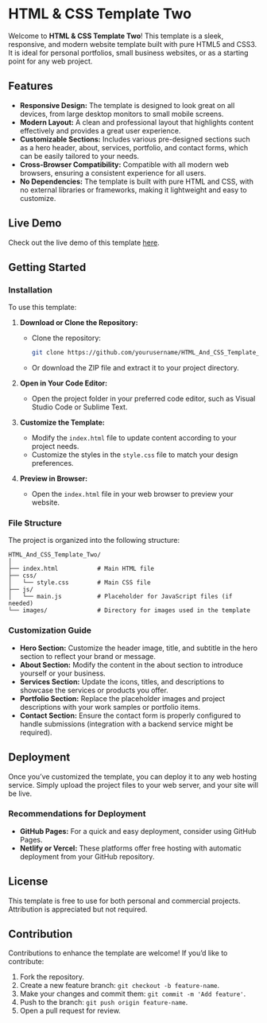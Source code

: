 # HTML & CSS Template Two

Welcome to **HTML & CSS Template Two**! This template is a sleek, responsive, and modern website template built with pure HTML5 and CSS3. It is ideal for personal portfolios, small business websites, or as a starting point for any web project.

## Features

- **Responsive Design:** The template is designed to look great on all devices, from large desktop monitors to small mobile screens.
- **Modern Layout:** A clean and professional layout that highlights content effectively and provides a great user experience.
- **Customizable Sections:** Includes various pre-designed sections such as a hero header, about, services, portfolio, and contact forms, which can be easily tailored to your needs.
- **Cross-Browser Compatibility:** Compatible with all modern web browsers, ensuring a consistent experience for all users.
- **No Dependencies:** The template is built with pure HTML and CSS, with no external libraries or frameworks, making it lightweight and easy to customize.

## Live Demo

Check out the live demo of this template [here](https://omnia-bashandy.github.io/HTML_And_CSS_Template_Two/).

## Getting Started

### Installation

To use this template:

1. **Download or Clone the Repository:**
   - Clone the repository:
     ```bash
     git clone https://github.com/yourusername/HTML_And_CSS_Template_Two.git
     ```
   - Or download the ZIP file and extract it to your project directory.

2. **Open in Your Code Editor:**
   - Open the project folder in your preferred code editor, such as Visual Studio Code or Sublime Text.

3. **Customize the Template:**
   - Modify the `index.html` file to update content according to your project needs.
   - Customize the styles in the `style.css` file to match your design preferences.

4. **Preview in Browser:**
   - Open the `index.html` file in your web browser to preview your website.

### File Structure

The project is organized into the following structure:

```
HTML_And_CSS_Template_Two/
│
├── index.html           # Main HTML file
├── css/
│   └── style.css        # Main CSS file
├── js/
│   └── main.js          # Placeholder for JavaScript files (if needed)
└── images/              # Directory for images used in the template
```

### Customization Guide

- **Hero Section:** Customize the header image, title, and subtitle in the hero section to reflect your brand or message.
- **About Section:** Modify the content in the about section to introduce yourself or your business.
- **Services Section:** Update the icons, titles, and descriptions to showcase the services or products you offer.
- **Portfolio Section:** Replace the placeholder images and project descriptions with your work samples or portfolio items.
- **Contact Section:** Ensure the contact form is properly configured to handle submissions (integration with a backend service might be required).

## Deployment

Once you’ve customized the template, you can deploy it to any web hosting service. Simply upload the project files to your web server, and your site will be live.

### Recommendations for Deployment

- **GitHub Pages:** For a quick and easy deployment, consider using GitHub Pages.
- **Netlify or Vercel:** These platforms offer free hosting with automatic deployment from your GitHub repository.

## License

This template is free to use for both personal and commercial projects. Attribution is appreciated but not required.

## Contribution

Contributions to enhance the template are welcome! If you’d like to contribute:

1. Fork the repository.
2. Create a new feature branch: `git checkout -b feature-name`.
3. Make your changes and commit them: `git commit -m 'Add feature'`.
4. Push to the branch: `git push origin feature-name`.
5. Open a pull request for review.
